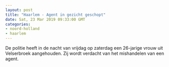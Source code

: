 ```yaml
---
layout: post
title: "Haarlem - Agent in gezicht geschopt"
date: Sat, 23 Mar 2019 09:33:00 GMT
categories: 
- noord-holland 
- haarlem 
---
```


De politie heeft in de nacht van vrijdag op zaterdag een 26-jarige vrouw uit Velserbroek aangehouden. Zij wordt verdacht van het mishandelen van een agent.
